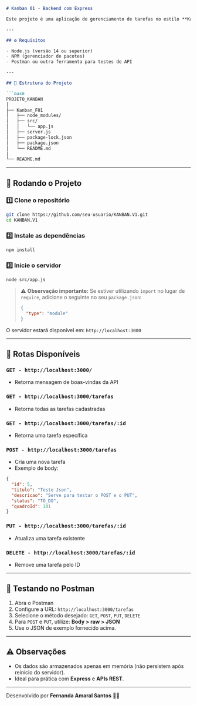 ````markdown
# Kanban 01 - Backend com Express

Este projeto é uma aplicação de gerenciamento de tarefas no estilo **Kanban**, desenvolvida com **Node.js** e **Express**, utilizando armazenamento em memória. Ideal para fins didáticos e projetos iniciais de backend.

---

## ⚙️ Requisitos

- Node.js (versão 14 ou superior)
- NPM (gerenciador de pacotes)
- Postman ou outra ferramenta para testes de API

---

## 📂 Estrutura do Projeto

```bash
PROJETO_KANBAN
│
├── Kanban_F01
│   ├── node_modules/
│   ├── src/
│   │   └── app.js
│   ├── server.js
│   ├── package-lock.json
│   ├── package.json
│   └── README.md
│
└── README.md
````

---

## 🚀 Rodando o Projeto

### 1️⃣ Clone o repositório

```bash
git clone https://github.com/seu-usuario/KANBAN.V1.git
cd KANBAN.V1
```

### 2️⃣ Instale as dependências

```bash
npm install
```

### 3️⃣ Inicie o servidor

```bash
node src/app.js
```

> ⚠️ **Observação importante:**
> Se estiver utilizando `import` no lugar de `require`, adicione o seguinte no seu `package.json`:
>
> ```json
> {
>   "type": "module"
> }
> ```

O servidor estará disponível em:
`http://localhost:3000`

---

## 🔗 Rotas Disponíveis

### `GET - http://localhost:3000/`

* Retorna mensagem de boas-vindas da API

### `GET - http://localhost:3000/tarefas`

* Retorna todas as tarefas cadastradas

### `GET - http://localhost:3000/tarefas/:id`

* Retorna uma tarefa específica

### `POST - http://localhost:3000/tarefas`

* Cria uma nova tarefa
* Exemplo de body:

```json
{
  "id": 5,
  "titulo": "Teste Json",
  "descricao": "Serve para testar o POST e o PUT",
  "status": "TO_DO",
  "quadroId": 101
}
```

### `PUT - http://localhost:3000/tarefas/:id`

* Atualiza uma tarefa existente

### `DELETE - http://localhost:3000/tarefas/:id`

* Remove uma tarefa pelo ID

---

## 🧪 Testando no Postman

1. Abra o Postman
2. Configure a URL: `http://localhost:3000/tarefas`
3. Selecione o método desejado: `GET`, `POST`, `PUT`, `DELETE`
4. Para `POST` e `PUT`, utilize: **Body > raw > JSON**
5. Use o JSON de exemplo fornecido acima.

---

## ⚠️ Observações

* Os dados são armazenados apenas em memória (não persistem após reinício do servidor).
* Ideal para prática com **Express** e **APIs REST**.

---

Desenvolvido por **Fernanda Amaral Santos** 👩‍💻

```